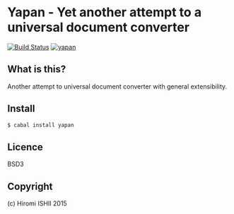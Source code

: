 Yapan - Yet another attempt to a universal document converter
==============================================================

[![Build Status](https://travis-ci.org/konn/yapan.svg?branch=master)](https://travis-ci.org/konn/yapan) 
[![yapan](http://img.shields.io/hackage/v/yapan.svg)](http://hackage.haskell.org/package/yapan)

## What is this?
Another attempt to universal document converter with general extensibility.

## Install

```sh
$ cabal install yapan
```

## Licence

BSD3

## Copyright

(c) Hiromi ISHII 2015
